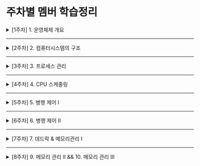 # 주차별 멤버 학습정리

<details>
  <summary>[1주차] 1. 운영체제 개요</summary>
  <ul>
    <li>Ader : https://velog.io/@ak2j38/운영체제-스터디-1.-운영체제-개요</li>
    <li>Dave : https://phase-bow-938.notion.site/e0f54d8e6fa14a40ac726ffb663855a3</li>
    <li>Jay : https://jwkim96.tistory.com/212</li>
    <li>Jun : https://cookie-tin-8ec.notion.site/8441c4889ed2479c9a91c8b9ed887fd4</li>
    <li>로니 : https://velog.io/@cmsskkk/01.-운영체제의-개요</li>
    <li>루이 : https://velog.io/@louie/1주차-운영체제-개요</li>
    <li>산토리 : https://velog.io/@seyoung755/220206-TIL</li>
    <li>케이 : https://velog.io/@becolorful/운영체제-스터디-1주차-운영체제-개요</li>
  </ul>
</details>

---

<details>
  <summary>[2주차] 2. 컴퓨터시스템의 구조</summary>
  <ul>
    <li>Ader : https://velog.io/@ak2j38/운영체제-스터디-2.-컴퓨터시스템의-구조</li>
    <li>Dave : https://phase-bow-938.notion.site/59e17cce24604099bd8a128af0a5e900</li>
    <li>Jay : https://jwkim96.tistory.com/219</li>
    <li>Jun : https://cookie-tin-8ec.notion.site/bbf399ff3aa64d1fb405fa42431c2edc</li>
    <li>로니 : https://velog.io/@cmsskkk/02</li>
    <li>루이 : https://velog.io/@louie/운영체제-2주차-컴퓨터-시스템의-구조</li>
    <li>산토리 : https://velog.io/@seyoung755/운영체제-2주차-컴퓨터-시스템의-구조</li>
    <li>케이 : https://velog.io/@becolorful/운영체제-스터디-2주차-컴퓨터시스템의-구조</li>
  </ul>
</details>

---

<details>
  <summary>[3주차] 3. 프로세스 관리</summary>
  <ul>
    <li>Ader : https://velog.io/@ak2j38/운영체제-스터디-3.-프로세스-관리</li>
    <li>Dave : https://phase-bow-938.notion.site/cdd558a539a9492eaae0b377f3e6d8dc</li>
    <li>Jay : https://jwkim96.tistory.com/224</li>
    <li>Jun : https://cookie-tin-8ec.notion.site/7bbbef2e8f054b00b04698d3ca349d70</li>
    <li>로니 : https://velog.io/@cmsskkk/03.-프로세스-관리</li>
    <li>루이 : https://nosy-frame-012.notion.site/8777863224db4ccbaa4d5418cf856a87</li>
    <li>산토리 : https://velog.io/@seyoung755/운영체제-3주차-프로세스-관리</li>
    <li>케이 : https://velog.io/@becolorful/운영체제-스터디-3주차-프로세스-관리</li>
  </ul>
</details>

---

<details>
  <summary>[4주차] 4. CPU 스케줄링</summary>
  <ul>
    <li>Ader : https://velog.io/@ak2j38/운영체제-스터디-4.-CPU-스케줄링</li>
    <li>Dave : https://phase-bow-938.notion.site/CPU-e77dec99a8484421ac4d38f614fb789d</li>
    <li>Jay : https://jwkim96.tistory.com/231</li>
    <li>Jun : https://cookie-tin-8ec.notion.site/CPU-2756a18a4e74470b94844a4327d10bb1</li>
    <li>로니 : https://velog.io/@cmsskkk/04.-CPU-스케줄링</li>
    <li>산토리 : https://velog.io/@seyoung755/운영체제-4주차-CPU-스케줄링</li>
    <li>케이 : https://velog.io/@becolorful/운영체제-스터디-4주차-CPU-Scheduling</li>
  </ul>
</details>

---

<details>
  <summary>[5주차] 5. 병행 제어 I</summary>
  <ul>
    <li>Ader : https://velog.io/@ak2j38/운영체제-스터디-5.-병행-제어</li>
    <li>Dave : https://phase-bow-938.notion.site/I-f325b210118e4bba8db77f02ce2a0133</li>
    <li>Jay : https://jwkim96.tistory.com/237</li>
    <li>Jun : https://cookie-tin-8ec.notion.site/24475055596a4965abd30aa3b191778e</li>
    <li>로니 : https://velog.io/@cmsskkk/05.-병행-제어-1</li>
    <li>산토리 : https://velog.io/@seyoung755/운영체제-5주차-병행-제어-I</li>
    <li>케이 : https://velog.io/@becolorful/운영체제-스터디-5주차-Process-Synchronization</li>
  </ul>
</details>

---

<details>
  <summary>[6주차] 6. 병행 제어 II</summary>
  <ul>
    <li>Ader : https://velog.io/@ak2j38/운영체제-스터디-6.-병행-제어</li>
    <li>Dave</li>
    <ul>
      <li>병행제어 II : https://phase-bow-938.notion.site/II-7c2bcd94db104976b3bbdf1114d5a5a9</li>
      <li>데드락 : https://phase-bow-938.notion.site/f25c6253e9ba4e298d0f37f8eb1686bb</li>
    </ul>
    <li>Jay : (준비중)</li>
    <li>Jun : https://cookie-tin-8ec.notion.site/ac848127caff4105bd9763a7433ad6a7</li>
    <li>로니 : https://velog.io/@cmsskkk/병행-제어-2</li>
    <li>산토리 : https://velog.io/@seyoung755/운영체제-6주차-병행-제어-II</li>
    <li>케이 : https://velog.io/@becolorful/운영체제-스터디-6주차-병행제어</li>
  </ul>
</details>

---

<details>
  <summary>[7주차] 7. 데드락 & 메모리관리 I</summary>
  <ul>
    <li>Ader : https://velog.io/@ak2j38/운영체제-스터디-7.-데드락과-메모리관리</li>
    <li>Dave</li>
    <ul>
      <li>데드락 : https://phase-bow-938.notion.site/f25c6253e9ba4e298d0f37f8eb1686bb</li>
      <li>메모리 관리 I : https://phase-bow-938.notion.site/0b58b4d7bcff4c608a48862584f1f316</li>
    </ul>
    <li>Jay : https://jwkim96.tistory.com/243</li>
    <li>Jun : https://cookie-tin-8ec.notion.site/be0606d929b94b86966e5499f02af13f</li>
    <li>로니</li>
    <ul>
      <li>데드락 : https://velog.io/@cmsskkk/병행-제어-2</li>
      <li>메모리 관리 I : https://velog.io/@cmsskkk/메모리-관리-2</li>
    </ul>
    <li>산토리 : https://velog.io/@seyoung755/운영체제-7주차-데드락-메모리관리-I</li>
    <li>케이 : https://velog.io/@becolorful/운영체제-스터디-7주차-데드락-메모리-관리-1</li>
  </ul>
</details>

---

<details>
  <summary>[8주차] 9. 메모리 관리 II && 10. 메모리 관리 III</summary>
  <ul>
    <li>Ader : </li>
    <li>Dave : </li>
    <li>Jay : </li>
    <li>Jun : </li>
    <li>로니 : </li>
    <li>산토리 : </li>
    <li>케이 : </li>
  </ul>
</details>

